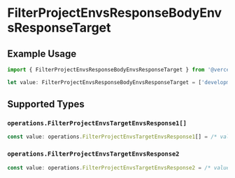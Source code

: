 # FilterProjectEnvsResponseBodyEnvsResponseTarget

## Example Usage

```typescript
import { FilterProjectEnvsResponseBodyEnvsResponseTarget } from '@vercel/client/models/operations';

let value: FilterProjectEnvsResponseBodyEnvsResponseTarget = ['development'];
```

## Supported Types

### `operations.FilterProjectEnvsTargetEnvsResponse1[]`

```typescript
const value: operations.FilterProjectEnvsTargetEnvsResponse1[] = /* values here */
```

### `operations.FilterProjectEnvsTargetEnvsResponse2`

```typescript
const value: operations.FilterProjectEnvsTargetEnvsResponse2 = /* values here */
```
